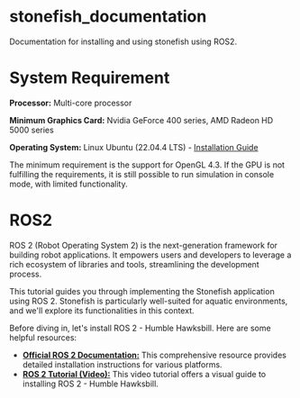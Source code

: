 # stonefish_documentation
Documentation for installing and using stonefish using ROS2.

# System Requirement

**Processor:** Multi-core processor 

**Minimum Graphics Card:** Nvidia GeForce 400 series, AMD Radeon HD 5000 series 

**Operating System:** Linux Ubuntu (22.04.4 LTS) - [Installation Guide](https://www.youtube.com/watch?v=oNEwEQ0uU1Y)

The minimum requirement is the support for OpenGL 4.3. If the GPU is not fulfilling the requirements, it is still possible to run simulation in console mode, with limited functionality. 

# ROS2
ROS 2 (Robot Operating System 2) is the next-generation framework for building robot applications. It empowers users and developers to leverage a rich ecosystem of libraries and tools, streamlining the development process.

This tutorial guides you through implementing the Stonefish application using ROS 2. Stonefish is particularly well-suited for aquatic environments, and we'll explore its functionalities in this context.

Before diving in, let's install ROS 2 - Humble Hawksbill. Here are some helpful resources:

- [**Official ROS 2 Documentation:**](https://docs.ros.org/en/humble/index.html) This comprehensive resource provides detailed installation instructions for various platforms.
- [**ROS 2 Tutorial (Video):**](https://www.youtube.com/watch?v=0aPbWsyENA8&list=PLLSegLrePWgJudpPUof4-nVFHGkB62Izy) This video tutorial offers a visual guide to installing ROS 2 - Humble Hawksbill.


